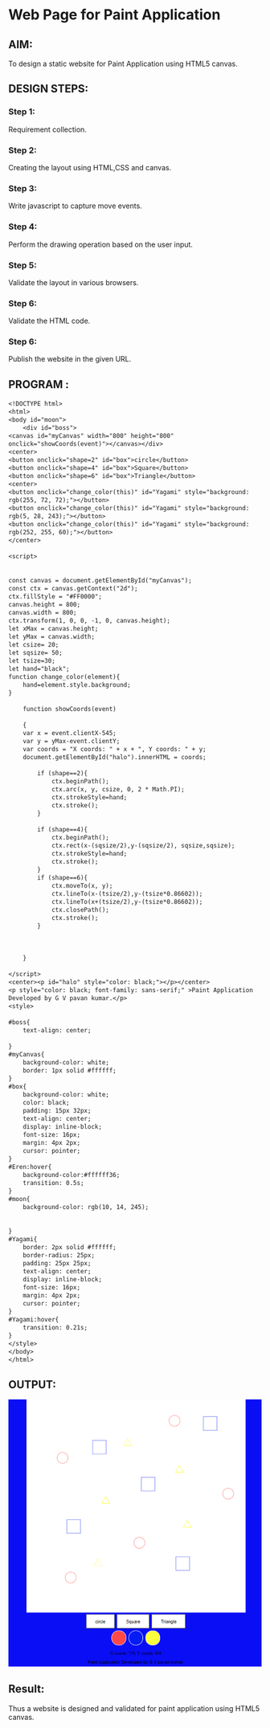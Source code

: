 # Web Page for Paint Application

## AIM:

To design a static website for Paint Application using HTML5 canvas.

## DESIGN STEPS:

### Step 1:

Requirement collection.

### Step 2:

Creating the layout using HTML,CSS and canvas.

### Step 3:

Write javascript to capture move events.

### Step 4:

Perform the drawing operation based on the user input.

### Step 5:

Validate the layout in various browsers.

### Step 6:

Validate the HTML code.

### Step 6:

Publish the website in the given URL.

## PROGRAM :
~~~
<!DOCTYPE html>
<html>
<body id="moon">
    <div id="boss">
<canvas id="myCanvas" width="800" height="800" onclick="showCoords(event)"></canvas></div>
<center>
<button onclick="shape=2" id="box">circle</button>
<button onclick="shape=4" id="box">Square</button>
<button onclick="shape=6" id="box">Triangle</button>
<center>
<button onclick="change_color(this)" id="Yagami" style="background: rgb(255, 72, 72);"></button>
<button onclick="change_color(this)" id="Yagami" style="background: rgb(5, 28, 243);"></button>
<button onclick="change_color(this)" id="Yagami" style="background: rgb(252, 255, 60);"></button>
</center>

<script>


const canvas = document.getElementById("myCanvas");
const ctx = canvas.getContext("2d");
ctx.fillStyle = "#FF0000";
canvas.height = 800;
canvas.width = 800;
ctx.transform(1, 0, 0, -1, 0, canvas.height);
let xMax = canvas.height;
let yMax = canvas.width;
let csize= 20;
let sqsize= 50;
let tsize=30;
let hand="black";
function change_color(element){
    hand=element.style.background;
}

    function showCoords(event)

    {
    var x = event.clientX-545;
    var y = yMax-event.clientY;
    var coords = "X coords: " + x + ", Y coords: " + y;
    document.getElementById("halo").innerHTML = coords;

        if (shape==2){
            ctx.beginPath();
            ctx.arc(x, y, csize, 0, 2 * Math.PI);
            ctx.strokeStyle=hand;
            ctx.stroke();
        }

        if (shape==4){
            ctx.beginPath();
            ctx.rect(x-(sqsize/2),y-(sqsize/2), sqsize,sqsize);
            ctx.strokeStyle=hand;
            ctx.stroke();
        }
        if (shape==6){
            ctx.moveTo(x, y);
            ctx.lineTo(x-(tsize/2),y-(tsize*0.86602));
            ctx.lineTo(x+(tsize/2),y-(tsize*0.86602));
            ctx.closePath();
            ctx.stroke();
        }

    
    
    }

</script>
<center><p id="halo" style="color: black;"></p></center>
<p style="color: black; font-family: sans-serif;" >Paint Application Developed by G V pavan kumar.</p>
<style>

#boss{
    text-align: center;
   
}
#myCanvas{
    background-color: white; 
    border: 1px solid #ffffff;
}
#box{
    background-color: white;
    color: black;
    padding: 15px 32px;
    text-align: center;
    display: inline-block;
    font-size: 16px;
    margin: 4px 2px;
    cursor: pointer;
}
#Eren:hover{
    background-color:#ffffff36;
    transition: 0.5s;
}
#moon{
    background-color: rgb(10, 14, 245);


}
#Yagami{
    border: 2px solid #ffffff;
    border-radius: 25px;
    padding: 25px 25px;
    text-align: center;
    display: inline-block;
    font-size: 16px;
    margin: 4px 2px;
    cursor: pointer;
}
#Yagami:hover{
    transition: 0.21s;
}
</style>
</body>
</html>
~~~

## OUTPUT:

![OUTPUT](/paint.png)

## Result:

Thus a website is designed and validated for paint application using HTML5 canvas.
